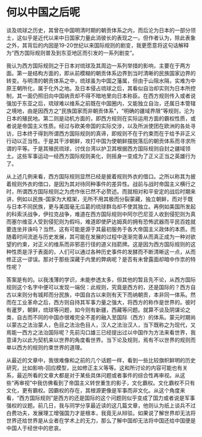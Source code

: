 # 何以中国之后呢

谈及琉球之历史，其曾在中国明清时期的朝贡体系之内，而后沦为日本的一部分领土，这似乎是近代以来中日国家力量此消彼长的表现之一。但作者认为，除此表象之外，其背后的内因是19-20世纪以来国际规则的剧变，我更愿意将这句话解释为“西方国际规则普及到东亚地区而引发的一系列剧变”。

我认为西方国际规则之于日本对琉球及其周边一系列举措的影响，主要在于两方面。第一是结构方面的，即从前模糊的朝贡体系边界到当时清晰的民族国家边界的转变。与明清的朝贡体系之中，琉球虽为中国之藩属，但由于山阻水隔，实难为中原王朝所化，属于化外之地。及日本侵占琉球之后，其看似自治却实则为日本所控制，其一面仍照旧向中国纳贡却不得不暗地里向日本称臣。在西方规则传入或者说强加于东亚之后，琉球难以维系之前既在中国圈内，又能独立自治，还属日本管辖之境地，由是因西方之“民族国家而非朝贡体系”，“明确的疆域界限”等规则，沦为日本的殖民地。第二则是动机方面的，即西方规则在实际运用方面的霸权性质，或者说是帝国主义性质。经过与欧美帝国的实际交涉，以及所派使团在欧洲的各处寻访，日本终于得到所谓西方国际规则的真谛，即规则不在于约束而在于给予非正义行动以正当性。于是其干涉朝鲜，攻打中国为使朝鲜摆脱落后的朝贡体系而寻求所谓的平等。于是其殖民琉球，讨伐台湾以护卫其根据西方国际规则自封之疆域领土。这些军事运动一经西方国际规则美化，则摇身一变成为了正义正当之英雄行为了。

从上述几例来看，西方国际规则显然已经是披着规则外衣的借口。之所以称其为披着规则外衣的借口，是因为其对待同种事件的差异性。战前与战时帝国主义横行之时，所谓西方国际规则之为虎作伥已然不必赘述。而就相对和平安定的战后时期来讲，例如以民族-国家为大框架，无所不用其极而分裂蒙藏，独立朝鲜，而对于既与日本不同民族，更与美国毫无瓜葛的琉球群岛却不使其独立。再例如美国所发起的科索沃战争，伊拉克战争，难道在西方国际规则中阿尔巴尼亚人收到侵犯则为真而塞尔维亚人受到侵犯则为假吗，难道即使萨达姆真的拥有恐怖武器而平民百姓就要连坐并诛吗？当然，这有可能是源于其最初服务于各大帝国主义政体的本质。而随着时间流逝与历史发展，其可能在发展的过程中逐渐完善从而真正成为一种对欲望的约束，对正义的维系而非邪恶行径的道义挡箭牌。这是因为西方国际规则的这种性质是浮于表面的，人们可以通过各种历史事件的发酵而不断清晰这一点，从而修正这一谬误。那对于那些深藏于内里的弊病呢？是否有未曾露面却暗中作祟的特性呢？

答案是有的。以我浅薄的学识，未能参透太多，但其他的暂且先不论，从西方国际规则这个名字中便可以发现一端倪：此规则，究竟是西方的，还是国际的？西方自古以来则分有城邦而分民族，中国自古以来则有天下而纳朝贡，本非同一体系。然而在工业革命之后，西方则自持其军事力量之强大，将西方的称作是世界的。彼时有暹罗，朝鲜，琉球等问题，如今则有新疆，西藏等问题。就算不谈及阴谋论之类，自古而不同的中国亦很难完全不差的融入至国际（西方）的体系。蒙元时期尚以蒙古之法治蒙人，色目之法治色目人，汉人之法治汉人，当下既称之为现代，又焉能一西方之法治国际呢？先前沟口雄三已经提出过以中国作为方法来看世界，我意译为以此为契机来以世界的角度看世界。当下论及规则，焉有不以世界的规则而单以西方的规则约束世界的道理。

从最近的文章中，我很难像和之前的几个话题一样，看到一些比较旗帜鲜明的历史研究，比如影响-回应模型，比如修正主义等等。这和所讨论的内容可能也有关系，最近所看的文章大都是对于某些具体问题或者事件的综合性再审视。从这些“再审视”中我仿佛看到了帝国主义转世重生的影子，文化霸权。文化霸权不只有文化，更有霸权。因霸权的存在，其根源更像是军事而非文化。从这个角度来看，“西方国际规则”是西方的还是国际的这个问题则似乎变成了国力或者说是军事强权的议题。前几日，我与同学分享最近读的这几篇文章，他则认为纸上谈兵不过白费功夫，发展理工增强国力才是根本，我竟无从辩驳。如果说了解世界却无法将世界还给世界是从业者在学术上的无力，那么了解中国却无法将中国还给中国便是中国人于经世中的悲哀。
